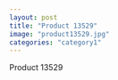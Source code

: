 ```yaml
---
layout: post
title: "Product 13529"
image: "product13529.jpg"
categories: "category1"
---
```

Product 13529
